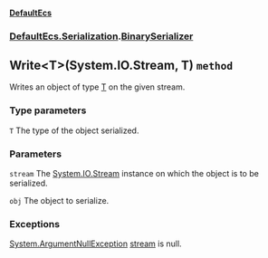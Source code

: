 #### [DefaultEcs](./DefaultEcs.md 'DefaultEcs')
### [DefaultEcs.Serialization](./DefaultEcs.md#DefaultEcs-Serialization 'DefaultEcs.Serialization').[BinarySerializer](./DefaultEcs-Serialization-BinarySerializer.md 'DefaultEcs.Serialization.BinarySerializer')
## Write&lt;T&gt;(System.IO.Stream, T) `method`
Writes an object of type [T](#DefaultEcs-Serialization-BinarySerializer-Write-T-(System-IO-Stream-_T)-T 'DefaultEcs.Serialization.BinarySerializer.Write&lt;T&gt;(System.IO.Stream, T).T') on the given stream.
### Type parameters

<a name='DefaultEcs-Serialization-BinarySerializer-Write-T-(System-IO-Stream-_T)-T'></a>
`T`
The type of the object serialized.
### Parameters

<a name='DefaultEcs-Serialization-BinarySerializer-Write-T-(System-IO-Stream-_T)-stream'></a>
`stream`
The [System.IO.Stream](https://docs.microsoft.com/en-us/dotnet/api/System.IO.Stream 'System.IO.Stream') instance on which the object is to be serialized.

<a name='DefaultEcs-Serialization-BinarySerializer-Write-T-(System-IO-Stream-_T)-obj'></a>
`obj`
The object to serialize.
### Exceptions

[System.ArgumentNullException](https://docs.microsoft.com/en-us/dotnet/api/System.ArgumentNullException 'System.ArgumentNullException')
[stream](#DefaultEcs-Serialization-BinarySerializer-Write-T-(System-IO-Stream-_T)-stream 'DefaultEcs.Serialization.BinarySerializer.Write&lt;T&gt;(System.IO.Stream, T).stream') is null.
